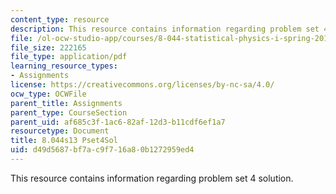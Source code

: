 ```yaml
---
content_type: resource
description: This resource contains information regarding problem set 4 solution.
file: /ol-ocw-studio-app/courses/8-044-statistical-physics-i-spring-2013/d49d5687bf7ac9f716a80b1272959ed4_MIT8_044S13_pss4.pdf
file_size: 222165
file_type: application/pdf
learning_resource_types:
- Assignments
license: https://creativecommons.org/licenses/by-nc-sa/4.0/
ocw_type: OCWFile
parent_title: Assignments
parent_type: CourseSection
parent_uid: af685c3f-1ac6-82af-12d3-b11cdf6ef1a7
resourcetype: Document
title: 8.044s13 Pset4Sol
uid: d49d5687-bf7a-c9f7-16a8-0b1272959ed4
---
```

This resource contains information regarding problem set 4 solution.
